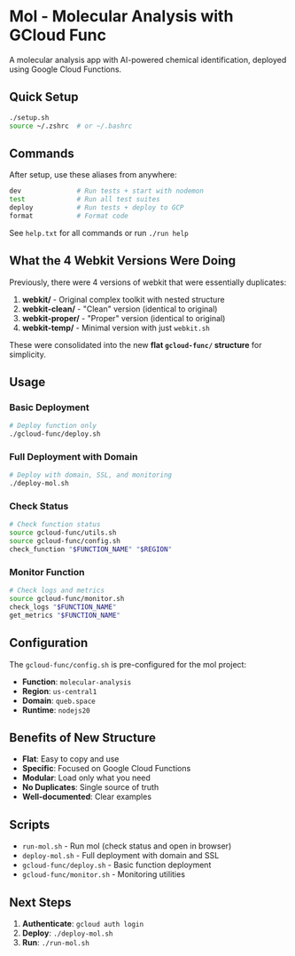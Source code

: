 # Mol - Molecular Analysis with GCloud Func

A molecular analysis app with AI-powered chemical identification, deployed using Google Cloud Functions.

## Quick Setup

```bash
./setup.sh
source ~/.zshrc  # or ~/.bashrc
```

## Commands

After setup, use these aliases from anywhere:

```bash
dev              # Run tests + start with nodemon
test             # Run all test suites
deploy           # Run tests + deploy to GCP
format           # Format code
```

See `help.txt` for all commands or run `./run help`

## What the 4 Webkit Versions Were Doing

Previously, there were 4 versions of webkit that were essentially duplicates:

1. **webkit/** - Original complex toolkit with nested structure
2. **webkit-clean/** - "Clean" version (identical to original)
3. **webkit-proper/** - "Proper" version (identical to original)
4. **webkit-temp/** - Minimal version with just `webkit.sh`

These were consolidated into the new **flat `gcloud-func/` structure** for simplicity.

## Usage

### Basic Deployment
```bash
# Deploy function only
./gcloud-func/deploy.sh
```

### Full Deployment with Domain
```bash
# Deploy with domain, SSL, and monitoring
./deploy-mol.sh
```

### Check Status
```bash
# Check function status
source gcloud-func/utils.sh
source gcloud-func/config.sh
check_function "$FUNCTION_NAME" "$REGION"
```

### Monitor Function
```bash
# Check logs and metrics
source gcloud-func/monitor.sh
check_logs "$FUNCTION_NAME"
get_metrics "$FUNCTION_NAME"
```

## Configuration

The `gcloud-func/config.sh` is pre-configured for the mol project:

- **Function**: `molecular-analysis`
- **Region**: `us-central1`
- **Domain**: `queb.space`
- **Runtime**: `nodejs20`

## Benefits of New Structure

- **Flat**: Easy to copy and use
- **Specific**: Focused on Google Cloud Functions
- **Modular**: Load only what you need
- **No Duplicates**: Single source of truth
- **Well-documented**: Clear examples

## Scripts

- `run-mol.sh` - Run mol (check status and open in browser)
- `deploy-mol.sh` - Full deployment with domain and SSL
- `gcloud-func/deploy.sh` - Basic function deployment
- `gcloud-func/monitor.sh` - Monitoring utilities

## Next Steps

1. **Authenticate**: `gcloud auth login`
2. **Deploy**: `./deploy-mol.sh`
3. **Run**: `./run-mol.sh`
